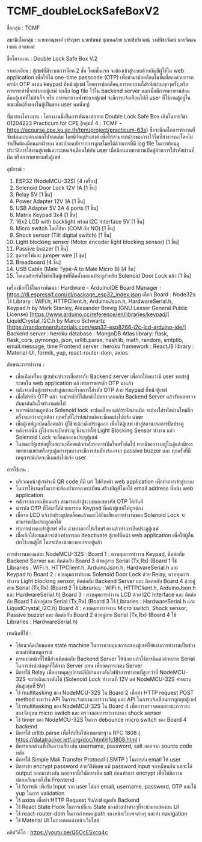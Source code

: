 # TCMF_doubleLockSafeBoxV2
ชื่อกลุ่ม : TCMF

สมาชิกในกลุ่ม :
นายภาณุพงศ์ เจริญพร
นายปพนธ์ ชุณหคล้าย
นายสิทธิเจตน์ วงศ์ทิชาวัฒน์
นายจิณณเจตน์ อจลพงศ์

ชื่อโครงงาน : Double Lock Safe Box V.2

รายละเอียด :
ตู้เซฟที่มีระบบการล็อค 2 ชั้น
โดยชั้นแรก จะต้องเข้าสู่ระบบด้วยบัญชีผู้ใช้ใน web application เพื่อให้ได้ one-time passcode (OTP)
เพื่อนำมาปลดล็อคในชั้นที่สองด้วยการกดรหัส OTP ลงบน keypad ที่หน้าตู้เซฟ
โดยการปลดล็อค,การพยายามใส่รหัสผ่านทุกๆครั้ง,หรือการกระทำที่จะทำลายตู้เซฟ จะเก็บ log file ไว้ใน backend server
และเมื่อมีการพยายามปลดล็อคตู้เซฟที่ไม่สำเร็จ หรือ การพยายามพังทำลายตู้เซฟ
จะมีการแจ้งเตือนไปที่ user ที่ใช้งานตู้อยู่ในขณะนั้น(สิ่งของในตู้เป็นของ user คนนั้นๆ)

ที่มาของโครงงาน :
โครงงานนี้เป็นการพัฒนาต่อจาก Double Lock Safe Box เดิมในรายวิชา 01204223 Practicum for CPE
(กลุ่มที่ 4 : TCMF - https://ecourse.cpe.ku.ac.th/tpm/project/practicum-63s)
ซึ่งจะมีกลไกการทำงานที่ซับซ้อนและต่างออกไปจากเดิม
โดยมีวัตถุประสงค์ เพื่อให้สามารถฝากของวางไว้ในที่สาธารณะโดยไม่จำเป็นต้องมีคนมาเฝ้าของ
และปลอดภัยจากการถูกขโมยได้ด้วยการที่มี log file ในการย้อนดูประวัติการใช้งานตู้เซฟและระบบแจ้งเตือนให้กับ user
เมื่อมีคนมาพยายามเปิดตู้ด้วยการใส่รหัสผ่านที่ผิด หรือการพยายามพังตู้เซฟ

อุปกรณ์ :
1. ESP32 (NodeMCU-32S) [4 เครื่อง]
2. Solenoid Door Lock 12V 1A [1 ชิ้น]
3. Relay 5V [1 ชิ้น]
4. Power Adapter 12V 1A [1 ชิ้น]
5. USB Adapter 5V 2A 4 ports [1 ชิ้น]
6. Matrix Keypad 3x4 [1 ชิ้น]
7. 16x2 LCD with backlight พร้อม I2C Interface 5V [1 ชิ้น]
8. Micro switch โดยใช้ขา (COM กับ NO) [1 ชิ้น]
9. Shock sensor (Tilt digital switch) [1 ชิ้น]
10. Light blocking sensor (Motor encoder light blocking sensor) [1 ชิ้น]
11. Passive buzzer [1 ชิ้น]
12. ชุดสายไฟและ jumper wire [1 ชุด]
13. Breadboard [4 ชิ้น]
14. USB Cable (Male Type-A to Male Micro B) [4 ชิ้น]
14. โมเดลสำหรับใช้ทำเป็นตู้เซฟที่ติดตั้งกลอนประตูสำหรับ Solenoid Door Lock แล้ว [1 ชิ้น]

เครื่องมือที่ใช้ในการพัฒนา :
Hardware - ArduinoIDE
Board Manager : https://dl.espressif.com/dl/package_esp32_index.json เลือก Board : Node32s
ใช้ Library : WiFi.h, HTTPClient.h, ArduinoJson.h, HardwareSerial.h,
Keypad.h by Mark Stanley, Alexander Brevig (GNU Lesser General Public License) [https://www.arduino.cc/reference/en/libraries/keypad/]
LiquidCrystal_I2C.h by Marco Schwartz [https://randomnerdtutorials.com/esp32-esp8266-i2c-lcd-arduino-ide/]
Backend 
server : heroku
database : MongoDB Atlas
library: flask, flask_cors, pymongo, json, urllib.parse, hashlib, math, random, smtplib, email.message, time
Frontend
server : heroku
framework : ReactJS
library : Material-UI, formik, yup, react-router-dom, axios

ลักษณะการทำงาน :
- เมื่อเปิดเครื่อง ตู้เซฟจะทำการสื่อสารกับ Backend server เพื่อรอให้พบว่ามี user ขอเข้าสู่ระบบใน web application แล้วทำการขอรหัส OTP มาแล้ว
- หลังจากนั้นตู้เซฟจะเข้าสู่สถานะที่รอการใส่รหัส OTP ด้วย Keypad ที่หน้าตู้เซฟ
- เมื่อใส่รหัส OTP แล้ว จะนำรหัสที่ใส่มาส่งไปตรวจสอบกับ Backend Server แล้วรับผลตรวจกับมาตัดสินใจทำงานต่อไป
- หากรหัสผ่านถูกต้อง Solenoid lock จะปลดล็อค แต่ถ้ารหัสผ่านผิด จะต้องใส่รหัสผ่านใหม่อีกครั้งจนกว่าจะถูกต้อง ทุกครั้งที่ใส่รหัสผ่านผิดจะมีเมลส่งไปแจ้ง user
- เมื่อตู้เซฟถูกปลดล็อคแล้ว ผู้ใช้จะต้องดึงประตูออก เพื่อให้ตู้เซฟ เข้าสู่สถานะรอการปิดประตู
- หลังจากนั้น ผู้ใช้งานจะปิดประตู ซึ่งจะทำให้ Light Blocking Sensor ทำงาน แล้ว Solenoid Lock จะล็อคกลอนประตูตู้เซฟ
- ในขณะที่ตู้เซฟอยู่ในสถานะล็อคแล้วกำลังรอการเปิดในครั้งถัดไป หากมีของวางอยู่ในตู้แล้วมีการพยายามเขย่าหรือทุบตู้อย่างรุนแรงจะมีการส่งเสียงร้องจาก passive buzzer และ ทุกครั้งที่มีเหตุการณ์เกิดจะมีเมลส่งไปแจ้ง user

การใช้งาน :
- บริเวณหน้าตู้เซฟจะมี QR code ที่มี url ไปยังหน้า web application เพื่อทำการเข้าสู่ระบบ
- ในการใช้งานครั้งแรกจะต้องทำการลงทะเบียน สร้างบัญชีโดยใช้ email address ที่หน้า web application
- หลังจากลงทะเบียนแล้ว สามารถเข้าสู่ระบบและขอรหัส OTP ได้ทันที
- นำรหัส OTP ที่ได้มาใส่ด้วยการกด Keypad ที่หน้าตู้เซฟให้ถูกต้อง
- เมื่อจอ LCD แจ้งว่าประตูปลดล็อคแล้วและได้ยินเสียงการทำงานของ Solenoid Lock จะสามารถเปิดประตูออกได้
- ทำการนำของเข้าตู้เซฟ หรือ นำของออกให้เรียบร้อย แล้วทำการปิดประตูตู้เซฟ
- เมื่อเลิกใช้งานแล้วจะต้องทำการกด deactivate ตู้เซฟที่หน้า web application เพื่อให้ผู้อื่นเข้าใช้งานตู้ได้ โดยจะต้องนำของออกจากตู้แล้ว

การทำงานของแต่ละ NodeMCU-32S :
Board 1 : ควบคุมการทำงาน Keypad, ติดต่อกับ Backend Server และ ติดต่อกับ Board 3 ด้วยคู่สาย Serial (Tx,Rx)
(Board 1 ใช้ Libraries : WiFi.h, HTTPClient.h, ArduinoJson.h, HardwareSerial.h และ Keypad.h)
Board 2 : ควบคุมการทำงาน Solenoid Door Lock ด้วย Relay, ควบคุมการทำงาน Light blocking sensor, ติดต่อกับ Backend Server และ ติดต่อกับ Board 4 ด้วยคู่สาย Serial (Tx,Rx)
(Board 2 ใช้ Libraries : WiFi.h, HTTPClient.h, ArduinoJson.h และ HardwareSerial.h)
Board 3 : ควบคุมการทำงาน LCD ด้วย I2C Interface และ ติดต่อกับ Board 1 ด้วยคู่สาย Serial (Tx,Rx)
(Board 3 ใช้ Libraries : HardwareSerial.h และ LiquidCrystal_I2C.h)
Board 4 : ควบคุมการทำงาน Micro switch, Shock sensor, Passive buzzer และ ติดต่อกับ Board 2 ด้วยคู่สาย Serial (Tx,Rx)
(Board 4 ใช้ Libraries : HardwareSerial.h)

เทคนิคที่ใช้ :
- ใช้แนวคิดเลียนแบบ state machine ในการควบคุมสถานะของตู้เซฟให้แบ่งการทำงานเป็นช่วงตามลำดับเหตุการณ์
- การแบ่งหน้าที่ให้มีส่วนติดต่อกับ Backend Server ให้น้อย แล้วใช้การติดต่อด้วยสาย Serial ในการส่งต่อข้อมูลที่ได้จาก Server แทน เพื่อลดภาระของ Server
- มีการใช้ Relay เพื่อควบคุมอุปกรณ์ที่มีย่านแรงดันไฟฟ้าการทำงานที่สูงกว่าที่ NodeMCU-32S จะกำเนิดแรงดันได้ (Solenoid Lock ทำงานที่ 12V แต่ NodeMCU-32S จ่ายแรงดันสูงสุดที่ 5V)
- ใช้ multitasking ของ NodeMCU-32S ใน Board 2 เพื่อทำ HTTP request POST method ระหว่าง API ในการแจ้งสถานะการวางวัตถุ และ API ในการแจ้งเตือนการถูกทุบตู้เซฟ
- ใช้ multitasking ของ NodeMCU-32S ใน Board 4 เพื่อการตรวจสอบสถานะการวางของวัตถุบน micro switch และ ตรวจสอบการทำงานของ shock sensor
- ใช้ timer ของ NodeMCU-32S ในการ debounce micro switch ของ Board 4
backend
- มีการใช้ urllib.parse เพื่อให้เป็นไปตามมาตรฐาน RFC 1808 ( https://datatracker.ietf.org/doc/html/rfc1808.html )
- มีการแยกส่วนที่เป็นความลับ เช่น username, password, salt ออกจาก source code หลัก
- มีการใช้ Simple Mail Transfer Protocol ( SMTP ) ในการส่ง email ให้ user
- มีการเข้า encrypt password ด้วยวิธีพิเศษ แม้ password input จะเหมือนกัน แต่จะได้ output ออกมาต่างกัน นอกจากนี้ยังมีการเต็ม salt ก่อนทำการ encrypt เพื่อให้มีความปลอดภัยมากยิ่งขึ้น
Frontend
- ใช้ formik เพื่อรับ input จาก user ได้แก่ email, username, password, OTP และใช้ yup ในการ validation
- ใช้ axios เพื่อทำ HTTP Request รับ/ส่งข้อมูลกับ Backend
- ใช้ React State Hook ในการเปลี่ยน State ของตัวแปรต่างๆที่จะนำมาแสดงบน UI
- ใช้ react-router-dom ในการกำหนด path ของหน้าเว็บเพจต่างๆ และทำ navigation
- ใช้ Material UI ในการตกแต่งหน้าเว็บไซต์

คลิปวิดีโอ :
https://youtu.be/Q5OcESxcq4c
